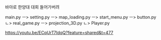 바아로 한양대 대회 들어가버려


main.py ㅡ> setting.py ㅡ> map_loading.py ㅡ> start_menu.py ㅡ> button.py
                                          ㄴ> real_game.py ㅡ> projection_3D.py
                                                           ㄴ> Player.py



https://youtu.be/ECqUrT7IdqQ?feature=shared&t=477